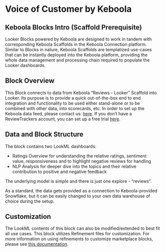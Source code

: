 # Voice of Customer by Keboola

## Keboola Blocks Intro (Scaffold Prerequisite)
Looker Blocks powered by Keboola are designed to work in tandem with corresponding Keboola Scaffolds in the Keboola Connection platform. Similar to Blocks in nature, Keboola Scaffolds are templatized use-cases that can be instantly deployed into the Keboola platform, providing the whole data management and processing chain required to populate the Looker dashboards.

## Block Overview
This Block connects to data from Keboola “Reviews - Looker” Scaffold into Looker. Its purpose is to provide a quick out-of-the-box end to end integration and functionality to be used either stand-alone or to be combined with other data, into scorecards, etc. In order to set up the Keboola data feed, please contact us: [here](https://get.keboola.com/lookerblocks?block=rt_hospitality). If you don’t have a ReviewTrackers account, you can set up a free trial [here](https://www.reviewtrackers.com/request-demo/?utm_source=keboola&utm_medium=affiliate&utm_campaign=trial_link).

## Data and Block Structure
The block contains two LookML dashboards:
*  Ratings Overview for understanding the relative ratings, sentiment value, responsiveness and to highlight negative reviews for handling
*  NLP Analysis for deeper dive into the topics and their relative contribution to positive and negative feedback

The underlying model is simple and there is just one explore - “reviews”.

As a standard, the data gets provided as a connection to Keboola-provided Snowflake, but it can be easily changed to your own data warehouse of choice during the setup.

## Customization
The LookML contents of this block can also be modified/extended to best fit all use cases.
This block utilizes Refinement files for customization. For more information on using refinements to customize marketplace blocks, please see [this documentation](https://docs.looker.com/data-modeling/marketplace/customize-blocks).
